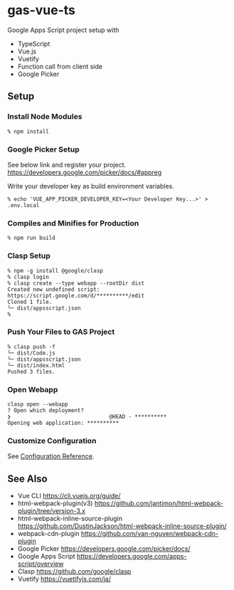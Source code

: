 # gas-vue-ts

Google Apps Script project setup with
- TypeScript
- Vue.js
- Vuetify
- Function call from client side
- Google Picker

## Setup

### Install Node Modules
```console
% npm install
```

### Google Picker Setup
See below link and register your project.  
https://developers.google.com/picker/docs/#appreg

Write your developer key as build environment variables.
```console
% echo 'VUE_APP_PICKER_DEVELOPER_KEY=<Your Developer Key...>' > .env.local
```

### Compiles and Minifies for Production
```console
% npm run build
```

### Clasp Setup
```console
% npm -g install @google/clasp
% clasp login
% clasp create --type webapp --rootDir dist
Created new undefined script: https://script.google.com/d/**********/edit
Cloned 1 file.
└─ dist/appsscript.json
%
```

### Push Your Files to GAS Project
```console
% clasp push -f
└─ dist/Code.js
└─ dist/appsscript.json
└─ dist/index.html
Pushed 3 files.
```

### Open Webapp
```
clasp open --webapp
? Open which deployment?
❯                               @HEAD - **********
Opening web application: **********
```

### Customize Configuration
See [Configuration Reference](https://cli.vuejs.org/config/).

## See Also
- Vue CLI https://cli.vuejs.org/guide/
- html-webpack-plugin(v3) https://github.com/jantimon/html-webpack-plugin/tree/version-3.x
- html-webpack-inline-source-plugin https://github.com/DustinJackson/html-webpack-inline-source-plugin/
- webpack-cdn-plugin https://github.com/van-nguyen/webpack-cdn-plugin
- Google Picker https://developers.google.com/picker/docs/
- Google Apps Script https://developers.google.com/apps-script/overview
- Clasp https://github.com/google/clasp
- Vuetify https://vuetifyjs.com/ja/
